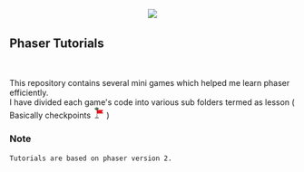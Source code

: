 <p align="center">
        <img height=350  src="https://phaser.io/images/img.png">
    <br>
</p>

## **Phaser Tutorials**
<br/>

This repository contains several mini games which helped me learn phaser efficiently.<br/>
I have divided each game's code into various sub folders termed as lesson ( Basically checkpoints <img src="BikeGame/Lesson1/assets/images/checkpoint.png" width="20" height="20" />
 )
<br/>



### Note
```
Tutorials are based on phaser version 2.
```
